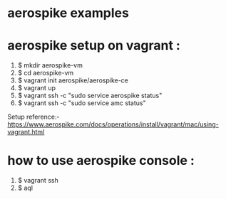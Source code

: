 # aerospike examples

# aerospike setup on vagrant :
1. $ mkdir aerospike-vm
2. $ cd aerospike-vm
3. $ vagrant init aerospike/aerospike-ce
4. $ vagrant up
5. $ vagrant ssh -c "sudo service aerospike status"
6. $ vagrant ssh -c "sudo service amc status"

Setup reference:- https://www.aerospike.com/docs/operations/install/vagrant/mac/using-vagrant.html

# how to use aerospike console :
1. $ vagrant ssh
2. $ aql

